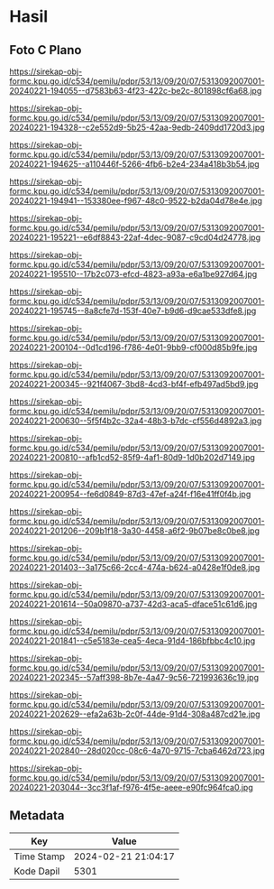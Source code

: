 # Hasil

## Foto C Plano

https://sirekap-obj-formc.kpu.go.id/c534/pemilu/pdpr/53/13/09/20/07/5313092007001-20240221-194055--d7583b63-4f23-422c-be2c-801898cf6a68.jpg

https://sirekap-obj-formc.kpu.go.id/c534/pemilu/pdpr/53/13/09/20/07/5313092007001-20240221-194328--c2e552d9-5b25-42aa-9edb-2409dd1720d3.jpg

https://sirekap-obj-formc.kpu.go.id/c534/pemilu/pdpr/53/13/09/20/07/5313092007001-20240221-194625--a110446f-5266-4fb6-b2e4-234a418b3b54.jpg

https://sirekap-obj-formc.kpu.go.id/c534/pemilu/pdpr/53/13/09/20/07/5313092007001-20240221-194941--153380ee-f967-48c0-9522-b2da04d78e4e.jpg

https://sirekap-obj-formc.kpu.go.id/c534/pemilu/pdpr/53/13/09/20/07/5313092007001-20240221-195221--e6df8843-22af-4dec-9087-c9cd04d24778.jpg

https://sirekap-obj-formc.kpu.go.id/c534/pemilu/pdpr/53/13/09/20/07/5313092007001-20240221-195510--17b2c073-efcd-4823-a93a-e6a1be927d64.jpg

https://sirekap-obj-formc.kpu.go.id/c534/pemilu/pdpr/53/13/09/20/07/5313092007001-20240221-195745--8a8cfe7d-153f-40e7-b9d6-d9cae533dfe8.jpg

https://sirekap-obj-formc.kpu.go.id/c534/pemilu/pdpr/53/13/09/20/07/5313092007001-20240221-200104--0d1cd196-f786-4e01-9bb9-cf000d85b9fe.jpg

https://sirekap-obj-formc.kpu.go.id/c534/pemilu/pdpr/53/13/09/20/07/5313092007001-20240221-200345--921f4067-3bd8-4cd3-bf4f-efb497ad5bd9.jpg

https://sirekap-obj-formc.kpu.go.id/c534/pemilu/pdpr/53/13/09/20/07/5313092007001-20240221-200630--5f5f4b2c-32a4-48b3-b7dc-cf556d4892a3.jpg

https://sirekap-obj-formc.kpu.go.id/c534/pemilu/pdpr/53/13/09/20/07/5313092007001-20240221-200810--afb1cd52-85f9-4af1-80d9-1d0b202d7149.jpg

https://sirekap-obj-formc.kpu.go.id/c534/pemilu/pdpr/53/13/09/20/07/5313092007001-20240221-200954--fe6d0849-87d3-47ef-a24f-f16e41ff0f4b.jpg

https://sirekap-obj-formc.kpu.go.id/c534/pemilu/pdpr/53/13/09/20/07/5313092007001-20240221-201206--209b1f18-3a30-4458-a6f2-9b07be8c0be8.jpg

https://sirekap-obj-formc.kpu.go.id/c534/pemilu/pdpr/53/13/09/20/07/5313092007001-20240221-201403--3a175c66-2cc4-474a-b624-a0428e1f0de8.jpg

https://sirekap-obj-formc.kpu.go.id/c534/pemilu/pdpr/53/13/09/20/07/5313092007001-20240221-201614--50a09870-a737-42d3-aca5-dface51c61d6.jpg

https://sirekap-obj-formc.kpu.go.id/c534/pemilu/pdpr/53/13/09/20/07/5313092007001-20240221-201841--c5e5183e-cea5-4eca-91d4-186bfbbc4c10.jpg

https://sirekap-obj-formc.kpu.go.id/c534/pemilu/pdpr/53/13/09/20/07/5313092007001-20240221-202345--57aff398-8b7e-4a47-9c56-721993636c19.jpg

https://sirekap-obj-formc.kpu.go.id/c534/pemilu/pdpr/53/13/09/20/07/5313092007001-20240221-202629--efa2a63b-2c0f-44de-91d4-308a487cd21e.jpg

https://sirekap-obj-formc.kpu.go.id/c534/pemilu/pdpr/53/13/09/20/07/5313092007001-20240221-202840--28d020cc-08c6-4a70-9715-7cba6462d723.jpg

https://sirekap-obj-formc.kpu.go.id/c534/pemilu/pdpr/53/13/09/20/07/5313092007001-20240221-203044--3cc3f1af-f976-4f5e-aeee-e90fc964fca0.jpg


## Metadata

| Key        | Value               |
| ---------- | ------------------- |
| Time Stamp | 2024-02-21 21:04:17 |
| Kode Dapil | 5301                |



